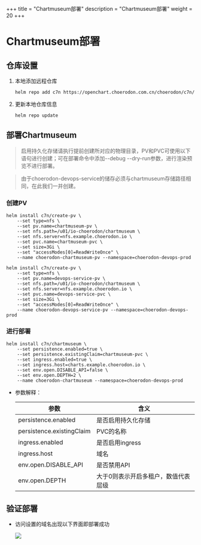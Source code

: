 +++
title = "Chartmuseum部署"
description = "Chartmuseum部署"
weight = 20
+++

# Chartmuseum部署

## 仓库设置

1. 本地添加远程仓库

    ```
    helm repo add c7n https://openchart.choerodon.com.cn/choerodon/c7n/
    ```
1. 更新本地仓库信息

    ```
    helm repo update 
    ```

## 部署Chartmuseum

<blockquote class="note">
启用持久化存储请执行提前创建所对应的物理目录，PV和PVC可使用以下语句进行创建；可在部署命令中添加--debug --dry-run参数，进行渲染预览不进行部署。
</blockquote>

<blockquote class="warning">
由于choerodon-devops-service的储存必须与chartmuseum存储路径相同，在此我们一并创建。
</blockquote>

### 创建PV

```shell
helm install c7n/create-pv \
    --set type=nfs \
    --set pv.name=chartmuseum-pv \
    --set nfs.path=/u01/io-choerodon/chartmuseum \
    --set nfs.server=nfs.example.choerodon.io \
    --set pvc.name=chartmuseum-pvc \
    --set size=3Gi \
    --set "accessModes[0]=ReadWriteOnce" \
    --name choerodon-chartmuseum-pv --namespace=choerodon-devops-prod

helm install c7n/create-pv \
    --set type=nfs \
    --set pv.name=devops-service-pv \
    --set nfs.path=/u01/io-choerodon/chartmuseum \
    --set nfs.server=nfs.example.choerodon.io \
    --set pvc.name=devops-service-pvc \
    --set size=3Gi \
    --set "accessModes[0]=ReadWriteOnce" \
    --name choerodon-devops-service-pv --namespace=choerodon-devops-prod
```
### 进行部署

```shell
helm install c7n/chartmuseum \
    --set persistence.enabled=true \
    --set persistence.existingClaim=chartmuseum-pvc \
    --set ingress.enabled=true \
    --set ingress.host=charts.example.choerodon.io \
    --set env.open.DISABLE_API=false \
    --set env.open.DEPTH=2 \
    --name choerodon-chartmuseum --namespace=choerodon-devops-prod
```

- 参数解释：

    | 参数 | 含义
    | --- |  --- | 
    persistence.enabled|是否启用持久化存储
    persistence.existingClaim|PVC的名称
    ingress.enabled|是否启用ingress
    ingress.host|域名
    env.open.DISABLE_API|是否禁用API
    env.open.DEPTH|大于0则表示开启多租户，数值代表层级

## 验证部署

- 访问设置的域名出现以下界面即部署成功

    ![](/docs/installation-configuration/image/chartmuseum.png)